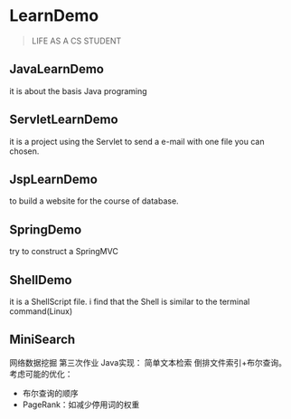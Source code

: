 # LearnDemo
>LIFE AS A CS STUDENT


## JavaLearnDemo
it is about the basis Java programing

## ServletLearnDemo
it is a project using the Servlet to send a e-mail with one file you can chosen.

## JspLearnDemo
to build a website for the course of database.

## SpringDemo
try to construct a SpringMVC

## ShellDemo
it is a ShellScript file. i find that the Shell is similar to the terminal command(Linux)

## MiniSearch
网络数据挖掘 第三次作业 Java实现： 简单文本检索 倒排文件索引+布尔查询。考虑可能的优化：

* 布尔查询的顺序
* PageRank：如减少停用词的权重